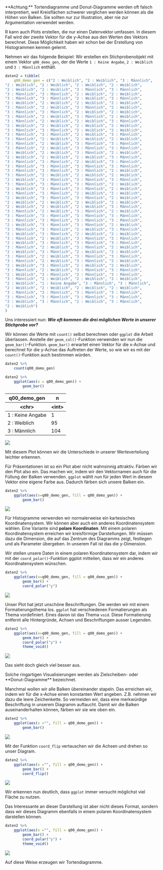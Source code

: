 
<p class="alert alert-warning" markdown="1">
**Achtung:** Tortendiagramme und Donut-Diagramme werden oft falsch interpretiert, weil Kreisflächen schwerer verglichen werden können als die Höhen von Balken. Sie sollten nur zur Illustration, aber nie zur Argumentation verwendet werden.
</p>

R kann auch Plots erstellen, die nur einen Datenvektor umfassen. In diesem Fall wird der zweite Vektor für die y-Achse aus den Werten des Vektors berechnet. Diese Möglichkeit haben wir schon bei der Erstellung von Histogrammen kennen gelernt. 

Nehmen wir das folgende Beispiel: Wir erstellen ein Stichprobenobjekt mit einem Vektor `q00_demo_gen`, der die Werte `1 : Keine Angabe`, `2 : Weiblich` und `3 : Männlich` enthält.


```R
daten2 = tibble(
    q00_demo_gen = c("2 : Weiblich", "2 : Weiblich", "3 : Männlich", 
"2 : Weiblich", "2 : Weiblich", "2 : Weiblich", "2 : Weiblich", 
"2 : Weiblich", "2 : Weiblich", "3 : Männlich", "3 : Männlich", 
"3 : Männlich", "3 : Männlich", "2 : Weiblich", "2 : Weiblich", 
"3 : Männlich", "3 : Männlich", "2 : Weiblich", "3 : Männlich", 
"2 : Weiblich", "2 : Weiblich", "2 : Weiblich", "2 : Weiblich", 
"3 : Männlich", "2 : Weiblich", "3 : Männlich", "2 : Weiblich", 
"3 : Männlich", "3 : Männlich", "2 : Weiblich", "2 : Weiblich", 
"3 : Männlich", "2 : Weiblich", "3 : Männlich", "2 : Weiblich", 
"3 : Männlich", "2 : Weiblich", "2 : Weiblich", "3 : Männlich", 
"2 : Weiblich", "2 : Weiblich", "2 : Weiblich", "2 : Weiblich", 
"3 : Männlich", "3 : Männlich", "2 : Weiblich", "2 : Weiblich", 
"3 : Männlich", "3 : Männlich", "2 : Weiblich", "3 : Männlich", 
"3 : Männlich", "2 : Weiblich", "2 : Weiblich", "2 : Weiblich", 
"3 : Männlich", "2 : Weiblich", "3 : Männlich", "3 : Männlich", 
"3 : Männlich", "2 : Weiblich", "3 : Männlich", "3 : Männlich", 
"2 : Weiblich", "2 : Weiblich", "3 : Männlich", "2 : Weiblich", 
"2 : Weiblich", "2 : Weiblich", "2 : Weiblich", "3 : Männlich", 
"3 : Männlich", "3 : Männlich", "2 : Weiblich", "3 : Männlich", 
"3 : Männlich", "3 : Männlich", "3 : Männlich", "3 : Männlich", 
"3 : Männlich", "3 : Männlich", "3 : Männlich", "2 : Weiblich", 
"3 : Männlich", "2 : Weiblich", "2 : Weiblich", "2 : Weiblich", 
"2 : Weiblich", "3 : Männlich", "3 : Männlich", "3 : Männlich", 
"3 : Männlich", "3 : Männlich", "3 : Männlich", "2 : Weiblich", 
"2 : Weiblich", "3 : Männlich", "3 : Männlich", "2 : Weiblich", 
"3 : Männlich", "3 : Männlich", "2 : Weiblich", "2 : Weiblich", 
"2 : Weiblich", "3 : Männlich", "3 : Männlich", "2 : Weiblich", 
"2 : Weiblich", "2 : Weiblich", "2 : Weiblich", "2 : Weiblich", 
"2 : Weiblich", "2 : Weiblich", "2 : Weiblich", "3 : Männlich", 
"3 : Männlich", "2 : Weiblich", "3 : Männlich", "2 : Weiblich", 
"3 : Männlich", "3 : Männlich", "3 : Männlich", "3 : Männlich", 
"3 : Männlich", "3 : Männlich", "3 : Männlich", "3 : Männlich", 
"2 : Weiblich", "3 : Männlich", "3 : Männlich", "2 : Weiblich", 
"3 : Männlich", "3 : Männlich", "2 : Weiblich", "3 : Männlich", 
"2 : Weiblich", "3 : Männlich", "2 : Weiblich", "2 : Weiblich", 
"3 : Männlich", "2 : Weiblich", "3 : Männlich", "3 : Männlich", 
"2 : Weiblich", "3 : Männlich", "3 : Männlich", "3 : Männlich", 
"3 : Männlich", "2 : Weiblich", "3 : Männlich", "2 : Weiblich", 
"2 : Weiblich", "3 : Männlich", "2 : Weiblich", "2 : Weiblich", 
"3 : Männlich", "2 : Weiblich", "3 : Männlich", "3 : Männlich", 
"3 : Männlich", "2 : Weiblich", "3 : Männlich", "2 : Weiblich", 
"2 : Weiblich", "3 : Männlich", "2 : Weiblich", "2 : Weiblich", 
"3 : Männlich", "2 : Weiblich", "3 : Männlich", "3 : Männlich", 
"2 : Weiblich", "3 : Männlich", "3 : Männlich", "3 : Männlich", 
"3 : Männlich", "2 : Weiblich", "2 : Weiblich", "2 : Weiblich", 
"2 : Weiblich", "1 : Keine Angabe", "3 : Männlich", "3 : Männlich", 
"2 : Weiblich", "2 : Weiblich", "2 : Weiblich", "2 : Weiblich", 
"3 : Männlich", "3 : Männlich", "3 : Männlich", "3 : Männlich", 
"3 : Männlich", "3 : Männlich", "3 : Männlich", "3 : Männlich", 
"2 : Weiblich", "3 : Männlich", "2 : Weiblich", "3 : Männlich", 
"2 : Weiblich")
)
```

Uns interessiert nun: ***Wie oft kommen die drei möglichen Werte in unserer Stichprobe vor?*** 

Wir können die Werte mit `count()` selbst berechnen oder `ggplot` die Arbeit überlassen. Anstelle der `geom_col()`-Funktion verwenden wir nun die `geom_bar()`-Funktion. `geom_bar()` erwartet einen Vektor für die x-Achse und berechnet für die y-Achse das Auftreten der Werte, so wie wir es mit der `count()`-Funktion auch bestimmen würden.

```R
daten2 %>%
    count(q00_demo_gen)

daten2 %>%
    ggplot(aes(x = q00_demo_gen)) +
        geom_bar()
```

<div class?="alert alert-secondary">
<table>
<thead>
	<tr><th scope=col>q00_demo_gen</th><th scope=col>n</th></tr>
	<tr><th scope=col>&lt;chr&gt;</th><th scope=col>&lt;int&gt;</th></tr>
</thead>
<tbody>
	<tr><td>1 : Keine Angabe</td><td>  1</td></tr>
	<tr><td>2 : Weiblich    </td><td> 95</td></tr>
	<tr><td>3 : Männlich    </td><td>104</td></tr>
</tbody>
</table>
</div>
    
<img src="https://raw.githubusercontent.com/dxiai/ct-resourcen/master/bilder/visualisierung/output_11_1.png">
    

Mit diesem Plot können wir die Unterschiede in unserer Werteverteilung leichter erkennen. 

Für Präsentationen ist so ein Plot aber nicht wahnsinnig attraktiv. Färben wir den Plot also ein. Das machen wir, indem wir den Vektornamen auch  für die Füllung der Balken verwenden. `ggplot` wählt nun für jeden Wert in diesem Vektor eine eigene Farbe aus. Dadurch färben sich unsere Balken ein. 


```R
daten2 %>%
    ggplot(aes(x=q00_demo_gen, fill = q00_demo_gen)) +
        geom_bar()
```
    
<img src="https://raw.githubusercontent.com/dxiai/ct-resourcen/master/bilder/visualisierung/output_13_0.png">
    

Für Histogramme verwenden wir normalerweise ein kartesisches Koordinatensystem. Wir können aber auch ein anderes Koordinatensystem wählen. Eine Variante sind **polare Koordinaten**. Mit einem polaren Koordinatensystem erreichen wir kreisförmige Darstellungen. Wir müssen dazu die Dimension, die auf das Zentrum des Diagramms zeigt, festlegen und als Parameter übergeben. In unserem Fall ist das die y-Dimension.

Wir stellen unsere Daten in einem polaren Koordinatensystem dar, indem wir mit der `coord_polar()`-Funktion ggplot mitteilen, dass wir ein anderes Koordinatensystem wünschen. 

```R
daten2 %>%
    ggplot(aes(x=q00_demo_gen, fill = q00_demo_gen)) +
        geom_bar() +
        coord_polar("y") 
```


    
<img src="https://raw.githubusercontent.com/dxiai/ct-resourcen/master/bilder/visualisierung/output_15_0.png">
    


Unser Plot hat jetzt unschöne Beschriftungen. Die werden wir mit einem Formatierungsthema los. `ggplot` hat verschiedenen Formatierungen als Thema vordefiniert. Eines davon ist das Thema `void`. Diese Formatierung entfernt alle Hintergründe, Achsen und Beschriftungen ausser Legenden.


```R
daten2 %>%
    ggplot(aes(x=q00_demo_gen, fill = q00_demo_gen)) +
        geom_bar() +
        coord_polar("y") +
        theme_void()
```


    
<img src="https://raw.githubusercontent.com/dxiai/ct-resourcen/master/bilder/visualisierung/output_17_0.png">
 
Das sieht doch gleich viel besser aus.

<p class="alert alert-primary" markdown="1">
Solche ringartigen Visualisierungen werden  als Zielscheiben- oder  **Donut-Diagramme** bezeichnet.
</p>


Manchmal wollen wir alle Balken  übereinander stapeln. Das erreichen wir, indem wir für die x-Achse einen konstanten Wert angeben. Z.B. nehmen wir dazu die leere Zeichenkette. So vermeiden wir, dass eine merkwürdige Beschriftung in unserem Diagramm auftaucht. Damit wir die Balken auseinanderhalten können, färben wir sie wie oben ein. 


```R
daten2 %>%
    ggplot(aes(x ="", fill = q00_demo_gen)) +
        geom_bar() 
```


    
<img src="https://raw.githubusercontent.com/dxiai/ct-resourcen/master/bilder/visualisierung/output_19_0.png">
    
Mit der Funktion `coord_flip` vertauschen wir die Achsen und drehen so unser Diagram.

```R
daten2 %>%
    ggplot(aes(x ="", fill = q00_demo_gen)) +
        geom_bar() +
        coord_flip()
```
    
<img src="https://raw.githubusercontent.com/dxiai/ct-resourcen/master/bilder/visualisierung/output_21_0.png">
    
Wir erkennen nun deutlich, dass `ggplot` immer versucht möglichst viel Fläche zu nutzen. 

Das Interessante an dieser Darstellung ist aber nicht dieses Format, sondern dass wir dieses Diagramm ebenfalls in einem polaren Koordinatensystem darstellen können. 


```R
daten2 %>%
    ggplot(aes(x ="", fill = q00_demo_gen)) +
        geom_bar() +
        coord_polar("y") + 
        theme_void()
```


    
<img src="https://raw.githubusercontent.com/dxiai/ct-resourcen/master/bilder/visualisierung/output_23_0.png">
   

Auf diese Weise erzeugen wir Tortendiagramme. 